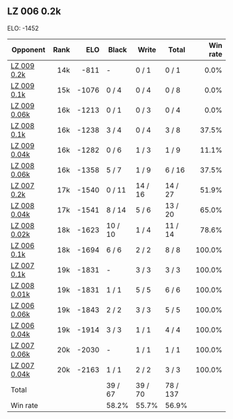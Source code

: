 ## LZ 006 0.2k ##

ELO: -1452

Opponent | Rank | ELO | Black | Write | Total | Win rate
---------|-----:|----:|-------|-------|-------|-------:
[LZ 009 0.2k](LZ%20009%200.2k.md) | 14k | -811 | - | 0 / 1 | 0 / 1 | 0.0%
[LZ 009 0.1k](LZ%20009%200.1k.md) | 15k | -1076 | 0 / 4 | 0 / 4 | 0 / 8 | 0.0%
[LZ 009 0.06k](LZ%20009%200.06k.md) | 16k | -1213 | 0 / 1 | 0 / 3 | 0 / 4 | 0.0%
[LZ 008 0.1k](LZ%20008%200.1k.md) | 16k | -1238 | 3 / 4 | 0 / 4 | 3 / 8 | 37.5%
[LZ 009 0.04k](LZ%20009%200.04k.md) | 16k | -1282 | 0 / 6 | 1 / 3 | 1 / 9 | 11.1%
[LZ 008 0.06k](LZ%20008%200.06k.md) | 16k | -1358 | 5 / 7 | 1 / 9 | 6 / 16 | 37.5%
[LZ 007 0.2k](LZ%20007%200.2k.md) | 17k | -1540 | 0 / 11 | 14 / 16 | 14 / 27 | 51.9%
[LZ 008 0.04k](LZ%20008%200.04k.md) | 17k | -1541 | 8 / 14 | 5 / 6 | 13 / 20 | 65.0%
[LZ 008 0.02k](LZ%20008%200.02k.md) | 18k | -1623 | 10 / 10 | 1 / 4 | 11 / 14 | 78.6%
[LZ 006 0.1k](LZ%20006%200.1k.md) | 18k | -1694 | 6 / 6 | 2 / 2 | 8 / 8 | 100.0%
[LZ 007 0.1k](LZ%20007%200.1k.md) | 19k | -1831 | - | 3 / 3 | 3 / 3 | 100.0%
[LZ 008 0.01k](LZ%20008%200.01k.md) | 19k | -1831 | 1 / 1 | 5 / 5 | 6 / 6 | 100.0%
[LZ 006 0.06k](LZ%20006%200.06k.md) | 19k | -1843 | 2 / 2 | 3 / 3 | 5 / 5 | 100.0%
[LZ 006 0.04k](LZ%20006%200.04k.md) | 19k | -1914 | 3 / 3 | 1 / 1 | 4 / 4 | 100.0%
[LZ 007 0.06k](LZ%20007%200.06k.md) | 20k | -2030 | - | 1 / 1 | 1 / 1 | 100.0%
[LZ 007 0.04k](LZ%20007%200.04k.md) | 20k | -2163 | 1 / 1 | 2 / 2 | 3 / 3 | 100.0%
Total | | | 39 / 67 | 39 / 70 | 78 / 137 | 
Win rate| | | 58.2% | 55.7% | 56.9% | 
